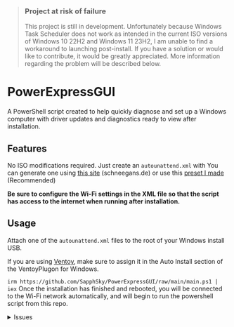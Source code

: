 > ### Project at risk of failure
>
> This project is still in development. Unfortunately because Windows Task Scheduler does not work as intended in the current ISO versions of Windows 10 22H2 and Windows 11 23H2, I am unable to find a workaround to launching post-install. If you have a solution or would like to contribute, it would be greatly appreciated. More information regarding the problem will be described below.

# PowerExpressGUI

A PowerShell script created to help quickly diagnose and set up a Windows computer with driver updates and diagnostics ready to view after installation.

## Features

No ISO modifications required. Just create an `autounattend.xml` with
You can generate one using [this site](https://schneegans.de/windows/unattend-generator/) (schneegans.de) or use this [preset I made](https://schneegans.de/windows/unattend-generator/view/?LanguageMode=Interactive&ProcessorArchitecture=x86&ProcessorArchitecture=amd64&BypassRequirementsCheck=true&BypassNetworkCheck=true&ComputerNameMode=Random&TimeZoneMode=Implicit&PartitionMode=Interactive&WindowsEditionMode=Unattended&WindowsEdition=pro&UserAccountMode=Interactive&PasswordExpirationMode=Unlimited&LockoutMode=Default&WifiMode=Unattended&WifiName=2ARTech&WifiNonBroadcast=true&WifiAuthentication=WPA2PSK&WifiPassword=qwertyui&ExpressSettings=Interactive&SystemScript0=Invoke-RequestMethod+https%3A%2F%2Fgithub.com%2FSapphSky%2FPowerExpressGUI%2Fraw%2Fmain%2Fpreboot.ps1+%7C+Invoke-Expression&SystemScriptType0=Ps1&WdacMode=Skip) (Recommended)

**Be sure to configure the Wi-Fi settings in the XML file so that the script has access to the internet when running after installation.**

## Usage

Attach one of the `autounattend.xml` files to the root of your Windows install USB.

If you are using [Ventoy](https://github.com/Ventoy/Ventoy), make sure to assign it in the Auto Install section of the VentoyPlugon for Windows.

`irm https://github.com/SapphSky/PowerExpressGUI/raw/main/main.ps1 | iex`
Once the installation has finished and rebooted, you will be connected to the Wi-Fi network automatically, and will begin to run the powershell script from this repo.

<details>
<summary>
Issues
</summary>

- Creating the Scheduled Task works, however, the task will not for whatever reason trigger in its designated condition. See [preboot.ps1](https://github.com/SapphSky/PowerExpressGUI/blob/main/preboot.ps1)
</details>
